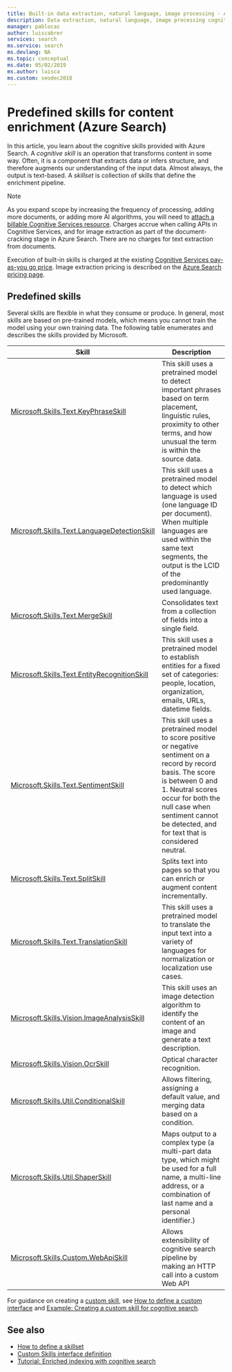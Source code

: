 ```yaml
---
title: Built-in data extraction, natural language, image processing - Azure Search
description: Data extraction, natural language, image processing cognitive skills add semantics and structure to raw content in an Azure Search pipeline.
manager: pablocas
author: luiscabrer
services: search
ms.service: search
ms.devlang: NA
ms.topic: conceptual
ms.date: 05/02/2019
ms.author: luisca
ms.custom: seodec2018
---
```

# Predefined skills for content enrichment (Azure Search)

In this article, you learn about the cognitive skills provided with Azure Search. A *cognitive skill* is an operation that transforms content in some way. Often, it is a component that extracts data or infers structure, and therefore augments our understanding of the input data. Almost always, the output is text-based. A *skillset* is collection of skills that define the enrichment pipeline. 

> [!NOTE]
> As you expand scope by increasing the frequency of processing, adding more documents, or adding more AI algorithms, you will need to [attach a billable Cognitive Services resource](cognitive-search-attach-cognitive-services.md). Charges accrue when calling APIs in Cognitive Services, and for image extraction as part of the document-cracking stage in Azure Search. There are no charges for text extraction from documents.
>
> Execution of built-in skills is charged at the existing [Cognitive Services pay-as-you go price](https://azure.microsoft.com/pricing/details/cognitive-services/). Image extraction pricing is described on the [Azure Search pricing page](https://go.microsoft.com/fwlink/?linkid=2042400).


## Predefined skills

Several skills are flexible in what they consume or produce. In general, most skills are based on pre-trained models, which means you cannot train the model using your own training data. The following table enumerates and describes the skills provided by Microsoft. 

| Skill | Description |
|-------|-------------|
| [Microsoft.Skills.Text.KeyPhraseSkill](cognitive-search-skill-keyphrases.md) | This skill uses a pretrained model to detect important phrases based on term placement, linguistic rules, proximity to other terms, and how unusual the term is within the source data. |
| [Microsoft.Skills.Text.LanguageDetectionSkill](cognitive-search-skill-language-detection.md)  | This skill uses a pretrained model to detect which language is used (one language ID per document). When multiple languages are used within the same text segments, the output is the LCID of the predominantly used language.|
| [Microsoft.Skills.Text.MergeSkill](cognitive-search-skill-textmerger.md) | Consolidates text from a collection of fields into a single field.  |
| [Microsoft.Skills.Text.EntityRecognitionSkill](cognitive-search-skill-entity-recognition.md) | This skill uses a pretrained model to establish entities for a fixed set of categories: people, location, organization, emails, URLs, datetime fields. |
| [Microsoft.Skills.Text.SentimentSkill](cognitive-search-skill-sentiment.md)  | This skill uses a pretrained model to score positive or negative sentiment on a record by record basis. The score is between 0 and 1. Neutral scores occur for both the null case when sentiment cannot be detected, and for text that is considered neutral.  |
| [Microsoft.Skills.Text.SplitSkill](cognitive-search-skill-textsplit.md) | Splits text into pages so that you can enrich or augment content incrementally. |
| [Microsoft.Skills.Text.TranslationSkill](cognitive-search-skill-text-translation.md) | This skill uses a pretrained model to translate the input text into a variety of languages for normalization or localization use cases. |
| [Microsoft.Skills.Vision.ImageAnalysisSkill](cognitive-search-skill-image-analysis.md) | This skill uses an image detection algorithm to identify the content of an image and generate a text description. |
| [Microsoft.Skills.Vision.OcrSkill](cognitive-search-skill-ocr.md) | Optical character recognition. |
| [Microsoft.Skills.Util.ConditionalSkill](cognitive-search-skill-conditional.md) | Allows filtering, assigning a default value, and merging data based on a condition.|
| [Microsoft.Skills.Util.ShaperSkill](cognitive-search-skill-shaper.md) | Maps output to a complex type (a multi-part data type, which might be used for a full name, a multi-line address, or a combination of last name and a personal identifier.) |
| [Microsoft.Skills.Custom.WebApiSkill](cognitive-search-custom-skill-web-api.md) | Allows extensibility of cognitive search pipeline by making an HTTP call into a custom Web API |


For guidance on creating a [custom skill](cognitive-search-custom-skill-web-api.md), see [How to define a custom interface](cognitive-search-custom-skill-interface.md) and [Example: Creating a custom skill for cognitive search](cognitive-search-create-custom-skill-example.md).

## See also

+ [How to define a skillset](cognitive-search-defining-skillset.md)
+ [Custom Skills interface definition](cognitive-search-custom-skill-interface.md)
+ [Tutorial: Enriched indexing with cognitive search](cognitive-search-tutorial-blob.md)
